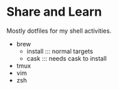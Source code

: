 # Share and Learn

Mostly dotfiles for my shell activities.

- brew
  - install ::: normal targets
  - cask ::: needs cask to install
- tmux
- vim
- zsh

